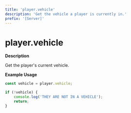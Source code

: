 ```yaml
---
title: 'player.vehicle'
description: 'Get the vehicle a player is currently in.'
prefix: '[Server]'
---
```


# player.vehicle

**Description**

Get the player's current vehicle.

**Example Usage**

```js
const vehicle = player.vehicle;

if (!vehicle) {
    console.log('THEY ARE NOT IN A VEHICLE');
    return;
}
```
